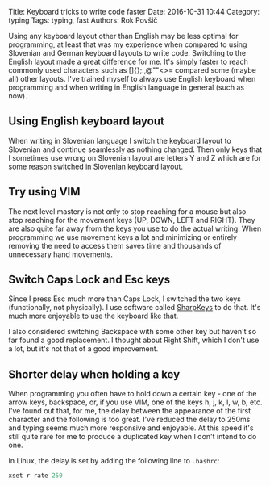 Title: Keyboard tricks to write code faster
Date: 2016-10-31 10:44
Category: typing
Tags: typing, fast
Authors: Rok Povšič

Using any keyboard layout other than English may be less optimal for programming, at least that was my experience when compared to using Slovenian and German keyboard layouts to write code. Switching to the English layout made a great difference for me. It's simply faster to reach commonly used characters such as []{};:,@""<>= compared some (maybe all) other layouts. I've trained myself to always use English keyboard when programming and when writing in English language in general (such as now).  

<!-- PELICAN_END_SUMMARY -->

## Using English keyboard layout

When writing in Slovenian language I switch the keyboard layout to Slovenian and continue seamlessly as nothing changed. Then only keys that I sometimes use wrong on Slovenian layout are letters Y and Z which are for some reason switched in Slovenian keyboard layout.

## Try using VIM
The next level mastery is not only to stop reaching for a mouse but also stop reaching for the movement keys (UP, DOWN, LEFT and RIGHT). They are also quite far away from the keys you use to do the actual writing. When programming we use movement keys a lot and minimizing or entirely removing the need to access them saves time and thousands of unnecessary hand movements.

## Switch Caps Lock and Esc keys
Since I press Esc much more than Caps Lock, I switched the two keys (functionally, not physically). I use software called [SharpKeys](https://sharpkeys.codeplex.com/) to do that. It's much more enjoyable to use the keyboard like that.

I also considered switching Backspace with some other key but haven't so far found a good replacement. I thought about Right Shift, which I don't use a lot, but it's not that of a good improvement. 

## Shorter delay when holding a key
When programming you often have to hold down a certain key - one of the arrow keys, backspace, or, if you use VIM, one of the keys h, j, k, l, w, b, etc. I've found out that, for me, the delay between the appearance of the first character and the following is too great. I've reduced the delay to 250ms and typing seems much more responsive and enjoyable. At this speed it's still quite rare for me to produce a duplicated key when I don't intend to do one.

In Linux, the delay is set by adding the following line to `.bashrc`:
```python
xset r rate 250
```
